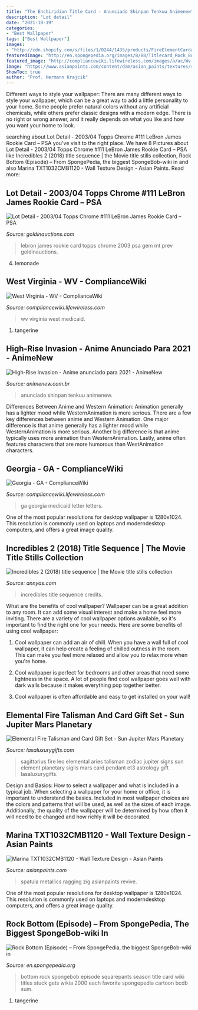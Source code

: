 ```yaml
---
title: "The Enchiridion Title Card - Anunciado Shinpan Tenkuu Animenew"
description: "Lot detail"
date: "2021-10-19"
categories:
- "Best Wallpaper"
tags: ["Best Wallpaper"]
images:
- "http://cdn.shopify.com/s/files/1/0244/1435/products/FireElementCardandpendant3_grande.jpg?v=1459347666"
featuredImage: "http://en.spongepedia.org/images/8/88/Titlecard_Rock_Bottom.jpg"
featured_image: "http://compliancewiki.lifewireless.com/images/a/ac/Wv-wvfh.gif"
image: "https://www.asianpaints.com/content/dam/asian_paints/textures/room-shots/interior-texture-room-shots-asian-paints-TXT1032CMB1120.jpg"
ShowToc: true
author: "Prof. Hermann Krajcik"
---
```



Different ways to style your wallpaper:
There are many different ways to style your wallpaper, which can be a great way to add a little personality to your home. Some people prefer natural colors without any artificial chemicals, while others prefer classic designs with a modern edge. There is no right or wrong answer, and it really depends on what you like and how you want your home to look.

	

		
searching about Lot Detail - 2003/04 Topps Chrome #111 LeBron James Rookie Card – PSA you've visit to the right place. We have 8 Pictures about Lot Detail - 2003/04 Topps Chrome #111 LeBron James Rookie Card – PSA like Incredibles 2 (2018) title sequence | the Movie title stills collection, Rock Bottom (Episode) – From SpongePedia, the biggest SpongeBob-wiki in and also Marina TXT1032CMB1120 - Wall Texture Design - Asian Paints. Read more:
		
    
## Lot Detail - 2003/04 Topps Chrome #111 LeBron James Rookie Card – PSA

<img loading=lazy src="https://goldinauctions.com/ItemImages/000038/38904a_lg.jpeg" onerror="this.onerror=null;this.src='https://tse2.mm.bing.net/th?id=OIP.wFiATm-R9p7bvSEaXXIwnAHaMl&amp;pid=15.1';" alt="Lot Detail - 2003/04 Topps Chrome #111 LeBron James Rookie Card – PSA">

_Source: goldinauctions.com_

>lebron james rookie card topps chrome 2003 psa gem mt prev goldinauctions. 

	

4. lemonade 

    
## West Virginia - WV - ComplianceWiki

<img loading=lazy src="http://compliancewiki.lifewireless.com/images/a/ac/Wv-wvfh.gif" onerror="this.onerror=null;this.src='https://tse3.mm.bing.net/th?id=OIP.QO9hG-0ineg1nP-Gdp2DigAAAA&amp;pid=15.1';" alt="West Virginia - WV - ComplianceWiki">

_Source: compliancewiki.lifewireless.com_

>wv virginia west medicaid. 

	

1. tangerine 

    
## High-Rise Invasion - Anime Anunciado Para 2021 - AnimeNew

<img loading=lazy src="https://animenew.com.br/wp-content/uploads/2020/10/Tenkuu_Shinpan_image_anime_01.jpg" onerror="this.onerror=null;this.src='https://tse1.mm.bing.net/th?id=OIP.Cd-RdEImm1IrtCfTVcSvDAHaK3&amp;pid=15.1';" alt="High-Rise Invasion - Anime anunciado para 2021 - AnimeNew">

_Source: animenew.com.br_

>anunciado shinpan tenkuu animenew. 

	

Differences Between Anime and Western Animation: Animation generally has a lighter mood while WesternAnimation is more serious.
There are a few key differences between anime and Western Animation. One major difference is that anime generally has a lighter mood while WesternAnimation is more serious. Another big difference is that anime typically uses more animation than WesternAnimation. Lastly, anime often features characters that are more humorous than WestAnimation characters.

    
## Georgia - GA - ComplianceWiki

<img loading=lazy src="http://compliancewiki.lifewireless.com/images/6/6f/Ga-fam-letter.gif" onerror="this.onerror=null;this.src='https://tse1.mm.bing.net/th?id=OIP.LN3ENkhva1M0klvkp56SuwAAAA&amp;pid=15.1';" alt="Georgia - GA - ComplianceWiki">

_Source: compliancewiki.lifewireless.com_

>ga georgia medicaid letter letters. 

	

One of the most popular resolutions for desktop wallpaper is 1280x1024. This resolution is commonly used on laptops and moderndesktop computers, and offers a great image quality.

    
## Incredibles 2 (2018) Title Sequence | The Movie Title Stills Collection

<img loading=lazy src="http://annyas.com/screenshots/images/2018/i2-bb-14.jpg" onerror="this.onerror=null;this.src='https://tse4.mm.bing.net/th?id=OIP.pr8W39MSYOthm_IP9xl3ogHaDG&amp;pid=15.1';" alt="Incredibles 2 (2018) title sequence | the Movie title stills collection">

_Source: annyas.com_

>incredibles title sequence credits. 

	

What are the benefits of cool wallpaper?
Wallpaper can be a great addition to any room. It can add some visual interest and make a home feel more inviting. There are a variety of cool wallpaper options available, so it's important to find the right one for your needs. Here are some benefits of using cool wallpaper: 
1. Cool wallpaper can add an air of chill. When you have a wall full of cool wallpaper, it can help create a feeling of chilled outness in the room. This can make you feel more relaxed and allow you to relax more when you're home. 

2. Cool wallpaper is perfect for bedrooms and other areas that need some lightness in the space. A lot of people find cool wallpaper goes well with dark walls because it makes everything pop together better. 

3. Cool wallpaper is often affordable and easy to get installed on your wall!

    
## Elemental Fire Talisman And Card Gift Set - Sun Jupiter Mars Planetary

<img loading=lazy src="http://cdn.shopify.com/s/files/1/0244/1435/products/FireElementCardandpendant3_grande.jpg?v=1459347666" onerror="this.onerror=null;this.src='https://tse1.mm.bing.net/th?id=OIP.BLt3dqkGADtkZeRNHylV9QAAAA&amp;pid=15.1';" alt="Elemental Fire Talisman and Card Gift Set - Sun Jupiter Mars Planetary">

_Source: lasaluxurygifts.com_

>sagittarius fire leo elemental aries talisman zodiac jupiter signs sun element planetary sigils mars card pendant et3 astrology gift lasaluxurygifts. 

	

Design and Basics: How to select a wallpaper and what is included in a typical job.
When selecting a wallpaper for your home or office, it is important to understand the basics. Included in most wallpaper choices are the colors and patterns that will be used, as well as the sizes of each image. Additionally, the quality of the wallpaper will be determined by how often it will need to be changed and how richly it will be decorated.

    
## Marina TXT1032CMB1120 - Wall Texture Design - Asian Paints

<img loading=lazy src="https://www.asianpaints.com/content/dam/asian_paints/textures/room-shots/interior-texture-room-shots-asian-paints-TXT1032CMB1120.jpg" onerror="this.onerror=null;this.src='https://tse1.mm.bing.net/th?id=OIP.ZD2i3oarJTTRO7bevooiHgHaGK&amp;pid=15.1';" alt="Marina TXT1032CMB1120 - Wall Texture Design - Asian Paints">

_Source: asianpaints.com_

>spatula metallics ragging zig asianpaints revive. 

	

One of the most popular resolutions for desktop wallpaper is 1280x1024. This resolution is commonly used on laptops and moderndesktop computers, and offers a great image quality.

    
## Rock Bottom (Episode) – From SpongePedia, The Biggest SpongeBob-wiki In

<img loading=lazy src="http://en.spongepedia.org/images/8/88/Titlecard_Rock_Bottom.jpg" onerror="this.onerror=null;this.src='https://tse1.mm.bing.net/th?id=OIP.JofnVHnWhP3BdvTv8CNFvgHaFj&amp;pid=15.1';" alt="Rock Bottom (Episode) – From SpongePedia, the biggest SpongeBob-wiki in">

_Source: en.spongepedia.org_

>bottom rock spongebob episode squarepants season title card wiki titles stuck gets wikia 2000 each favorite spongepedia cartoon bcdb sum. 

	

1. tangerine 

